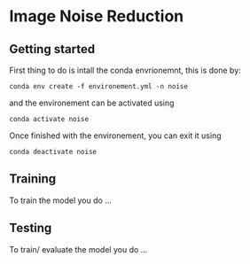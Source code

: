 # Image Noise Reduction


## Getting started

First thing to do is intall the conda envrionemnt, this is done by:
```shell
conda env create -f environement.yml -n noise
```
and the environement can be activated using 
```shell
conda activate noise
```
Once finished with the environement, you can exit it using 
```shell
conda deactivate noise
```

## Training

To train the model you do ...

## Testing

To train/ evaluate the model you do ...
